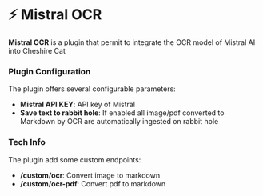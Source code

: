# ⚡ Mistral OCR

**Mistral OCR** is a plugin that permit to integrate the OCR model of Mistral AI into Cheshire Cat

### Plugin Configuration

The plugin offers several configurable parameters:

- **Mistral API KEY**: API key of Mistral
- **Save text to rabbit hole**: If enabled all image/pdf converted to Markdown by OCR are automatically ingested on rabbit hole

### Tech Info 

The plugin add some custom endpoints:

- **/custom/ocr**: Convert image to markdown
- **/custom/ocr-pdf**: Convert pdf to markdown
